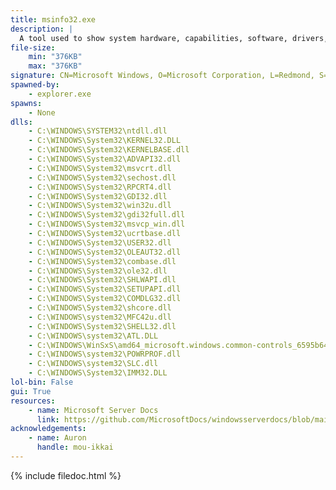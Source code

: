 ```yaml
---
title: msinfo32.exe
description: |
  A tool used to show system hardware, capabilities, software, drivers, and other information. This data is often used for diagnostic purposes.
file-size:
    min: "376KB"
    max: "376KB"
signature: CN=Microsoft Windows, O=Microsoft Corporation, L=Redmond, S=Washington, C=US
spawned-by:
    - explorer.exe
spawns:
    - None
dlls:
    - C:\WINDOWS\SYSTEM32\ntdll.dll
    - C:\WINDOWS\System32\KERNEL32.DLL
    - C:\WINDOWS\System32\KERNELBASE.dll
    - C:\WINDOWS\System32\ADVAPI32.dll
    - C:\WINDOWS\System32\msvcrt.dll
    - C:\WINDOWS\System32\sechost.dll
    - C:\WINDOWS\System32\RPCRT4.dll
    - C:\WINDOWS\System32\GDI32.dll
    - C:\WINDOWS\System32\win32u.dll
    - C:\WINDOWS\System32\gdi32full.dll
    - C:\WINDOWS\System32\msvcp_win.dll
    - C:\WINDOWS\System32\ucrtbase.dll
    - C:\WINDOWS\System32\USER32.dll
    - C:\WINDOWS\System32\OLEAUT32.dll
    - C:\WINDOWS\System32\combase.dll
    - C:\WINDOWS\System32\ole32.dll
    - C:\WINDOWS\System32\SHLWAPI.dll
    - C:\WINDOWS\System32\SETUPAPI.dll
    - C:\WINDOWS\System32\COMDLG32.dll
    - C:\WINDOWS\System32\shcore.dll
    - C:\WINDOWS\system32\MFC42u.dll
    - C:\WINDOWS\System32\SHELL32.dll
    - C:\WINDOWS\system32\ATL.DLL
    - C:\WINDOWS\WinSxS\amd64_microsoft.windows.common-controls_6595b64144ccf1df_6.0.22000.120_none_9d947278b86cc467\COMCTL32.dll
    - C:\WINDOWS\system32\POWRPROF.dll
    - C:\WINDOWS\system32\SLC.dll
    - C:\WINDOWS\System32\IMM32.DLL
lol-bin: False
gui: True
resources:
    - name: Microsoft Server Docs
      link: https://github.com/MicrosoftDocs/windowsserverdocs/blob/main/WindowsServerDocs/administration/windows-commands/msinfo32.md
acknowledgements:
    - name: Auron
      handle: mou-ikkai
---
```


{% include filedoc.html %}
